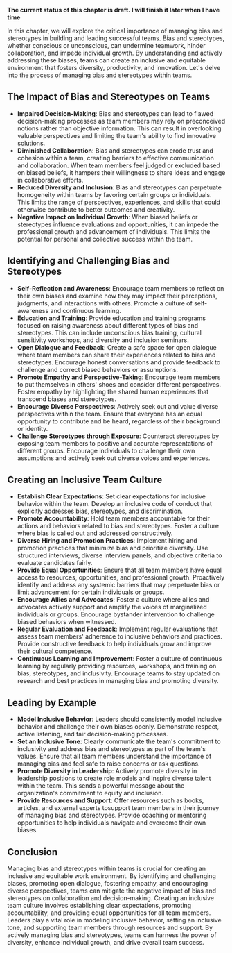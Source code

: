 **The current status of this chapter is draft. I will finish it later when I have time**

In this chapter, we will explore the critical importance of managing bias and stereotypes in building and leading successful teams. Bias and stereotypes, whether conscious or unconscious, can undermine teamwork, hinder collaboration, and impede individual growth. By understanding and actively addressing these biases, teams can create an inclusive and equitable environment that fosters diversity, productivity, and innovation. Let's delve into the process of managing bias and stereotypes within teams.

The Impact of Bias and Stereotypes on Teams
-------------------------------------------

* **Impaired Decision-Making**: Bias and stereotypes can lead to flawed decision-making processes as team members may rely on preconceived notions rather than objective information. This can result in overlooking valuable perspectives and limiting the team's ability to find innovative solutions.
* **Diminished Collaboration**: Bias and stereotypes can erode trust and cohesion within a team, creating barriers to effective communication and collaboration. When team members feel judged or excluded based on biased beliefs, it hampers their willingness to share ideas and engage in collaborative efforts.
* **Reduced Diversity and Inclusion**: Bias and stereotypes can perpetuate homogeneity within teams by favoring certain groups or individuals. This limits the range of perspectives, experiences, and skills that could otherwise contribute to better outcomes and creativity.
* **Negative Impact on Individual Growth**: When biased beliefs or stereotypes influence evaluations and opportunities, it can impede the professional growth and advancement of individuals. This limits the potential for personal and collective success within the team.

Identifying and Challenging Bias and Stereotypes
------------------------------------------------

* **Self-Reflection and Awareness**: Encourage team members to reflect on their own biases and examine how they may impact their perceptions, judgments, and interactions with others. Promote a culture of self-awareness and continuous learning.
* **Education and Training**: Provide education and training programs focused on raising awareness about different types of bias and stereotypes. This can include unconscious bias training, cultural sensitivity workshops, and diversity and inclusion seminars.
* **Open Dialogue and Feedback**: Create a safe space for open dialogue where team members can share their experiences related to bias and stereotypes. Encourage honest conversations and provide feedback to challenge and correct biased behaviors or assumptions.
* **Promote Empathy and Perspective-Taking**: Encourage team members to put themselves in others' shoes and consider different perspectives. Foster empathy by highlighting the shared human experiences that transcend biases and stereotypes.
* **Encourage Diverse Perspectives**: Actively seek out and value diverse perspectives within the team. Ensure that everyone has an equal opportunity to contribute and be heard, regardless of their background or identity.
* **Challenge Stereotypes through Exposure**: Counteract stereotypes by exposing team members to positive and accurate representations of different groups. Encourage individuals to challenge their own assumptions and actively seek out diverse voices and experiences.

Creating an Inclusive Team Culture
----------------------------------

* **Establish Clear Expectations**: Set clear expectations for inclusive behavior within the team. Develop an inclusive code of conduct that explicitly addresses bias, stereotypes, and discrimination.
* **Promote Accountability**: Hold team members accountable for their actions and behaviors related to bias and stereotypes. Foster a culture where bias is called out and addressed constructively.
* **Diverse Hiring and Promotion Practices**: Implement hiring and promotion practices that minimize bias and prioritize diversity. Use structured interviews, diverse interview panels, and objective criteria to evaluate candidates fairly.
* **Provide Equal Opportunities**: Ensure that all team members have equal access to resources, opportunities, and professional growth. Proactively identify and address any systemic barriers that may perpetuate bias or limit advancement for certain individuals or groups.
* **Encourage Allies and Advocates**: Foster a culture where allies and advocates actively support and amplify the voices of marginalized individuals or groups. Encourage bystander intervention to challenge biased behaviors when witnessed.
* **Regular Evaluation and Feedback**: Implement regular evaluations that assess team members' adherence to inclusive behaviors and practices. Provide constructive feedback to help individuals grow and improve their cultural competence.
* **Continuous Learning and Improvement**: Foster a culture of continuous learning by regularly providing resources, workshops, and training on bias, stereotypes, and inclusivity. Encourage teams to stay updated on research and best practices in managing bias and promoting diversity.

Leading by Example
------------------

* **Model Inclusive Behavior**: Leaders should consistently model inclusive behavior and challenge their own biases openly. Demonstrate respect, active listening, and fair decision-making processes.
* **Set an Inclusive Tone**: Clearly communicate the team's commitment to inclusivity and address bias and stereotypes as part of the team's values. Ensure that all team members understand the importance of managing bias and feel safe to raise concerns or ask questions.
* **Promote Diversity in Leadership**: Actively promote diversity in leadership positions to create role models and inspire diverse talent within the team. This sends a powerful message about the organization's commitment to equity and inclusion.
* **Provide Resources and Support**: Offer resources such as books, articles, and external experts tosupport team members in their journey of managing bias and stereotypes. Provide coaching or mentoring opportunities to help individuals navigate and overcome their own biases.

Conclusion
----------

Managing bias and stereotypes within teams is crucial for creating an inclusive and equitable work environment. By identifying and challenging biases, promoting open dialogue, fostering empathy, and encouraging diverse perspectives, teams can mitigate the negative impact of bias and stereotypes on collaboration and decision-making. Creating an inclusive team culture involves establishing clear expectations, promoting accountability, and providing equal opportunities for all team members. Leaders play a vital role in modeling inclusive behavior, setting an inclusive tone, and supporting team members through resources and support. By actively managing bias and stereotypes, teams can harness the power of diversity, enhance individual growth, and drive overall team success.
